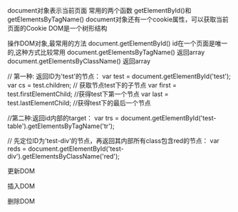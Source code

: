 document对象表示当前页面 常用的两个函数 getElementById()和getElementsByTagName()
document对象还有一个cookie属性，可以获取当前页面的Cookie
DOM是一个树形结构

操作DOM对象,最常用的方法
document.getElementById()   id在一个页面是唯一的,这种方式比较常用
document.getElementsByTagName()   返回array
document.getElementsByClassName()  返回array

// 第一种: 返回ID为'test'的节点：
var test = document.getElementById('test');
var cs = test.children;   // 获取节点test下的子节点
var first = test.firstElementChild;   //获得test下第一个节点
var last = test.lastElementChild;     //获得test下的最后一个节点

//第二种:返回id内部的target：
var trs = document.getElementById('test-table').getElementsByTagName('tr');

// 先定位ID为'test-div'的节点，再返回其内部所有class包含red的节点：
var reds = document.getElementById('test-div').getElementsByClassName('red');


更新DOM

插入DOM

删除DOM
